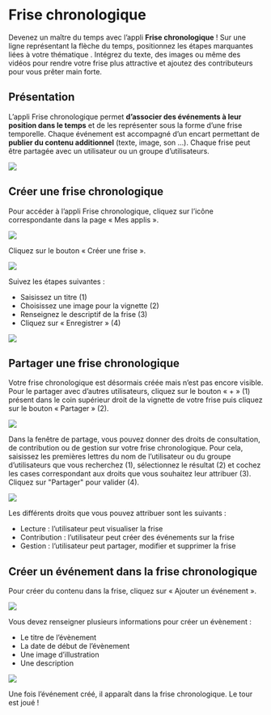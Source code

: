 # Frise chronologique

Devenez un maître du temps avec l’appli **Frise chronologique** ! Sur une ligne représentant la flèche du temps, positionnez les étapes marquantes liées à votre thématique . Intégrez du texte, des images ou même des vidéos pour rendre votre frise plus attractive et ajoutez des contributeurs pour vous prêter main forte.

## Présentation

L’appli Frise chronologique permet **d’associer des événements à leur position dans le temps** et de les représenter sous la forme d’une frise temporelle. Chaque événement est accompagné d’un encart permettant de **publier du contenu additionnel** \(texte, image, son …\). Chaque frise peut être partagée avec un utilisateur ou un groupe d’utilisateurs.

![](.gitbook/assets/2018-08-23_17h58_55%20%282%29%20%281%29.png)

## Créer une frise chronologique

Pour accéder à l’appli Frise chronologique, cliquez sur l’icône correspondante dans la page « Mes applis ».

![](.gitbook/assets/frisechronoone_2-app-1.png)

Cliquez sur le bouton « Créer une frise ».

![](.gitbook/assets/frisechronoone_3%20%282%29.png)

Suivez les étapes suivantes :

* Saisissez un titre \(1\)
* Choisissez une image pour la vignette \(2\)
* Renseignez le descriptif de la frise \(3\)
* Cliquez sur « Enregistrer » \(4\)

![](.gitbook/assets/frisechronoone_4-creation%20%282%29%20%287%29.png)

## Partager une frise chronologique

Votre frise chronologique est désormais créée mais n’est pas encore visible. Pour le partager avec d’autres utilisateurs, cliquez sur le bouton « + » \(1\) présent dans le coin supérieur droit de la vignette de votre frise puis cliquez sur le bouton « Partager » \(2\).

![](.gitbook/assets/frisechronoone_5-partage%20%282%29%20%284%29.png)

Dans la fenêtre de partage, vous pouvez donner des droits de consultation, de contribution ou de gestion sur votre frise chronologique. Pour cela, saisissez les premières lettres du nom de l’utilisateur ou du groupe d’utilisateurs que vous recherchez \(1\), sélectionnez le résultat \(2\) et cochez les cases correspondant aux droits que vous souhaitez leur attribuer \(3\). Cliquez sur "Partager" pour valider \(4\).

![](.gitbook/assets/2018-08-23_18h01_11%20%282%29%20%287%29.png)

Les différents droits que vous pouvez attribuer sont les suivants :

* Lecture : l’utilisateur peut visualiser la frise
* Contribution : l’utilisateur peut créer des événements sur la frise
* Gestion : l’utilisateur peut partager, modifier et supprimer la frise

## Créer un événement dans la frise chronologique

Pour créer du contenu dans la frise, cliquez sur « Ajouter un événement ».

![](.gitbook/assets/frisechronoone_7-ajouter-evenement%20%282%29%20%282%29.png)

Vous devez renseigner plusieurs informations pour créer un évènement :

* Le titre de l’évènement
* La date de début de l’évènement
* Une image d’illustration
* Une description

![](.gitbook/assets/frisechronoone_8-creer-evenement%20%282%29%20%287%29.png)

Une fois l’événement créé, il apparaît dans la frise chronologique. Le tour est joué !

